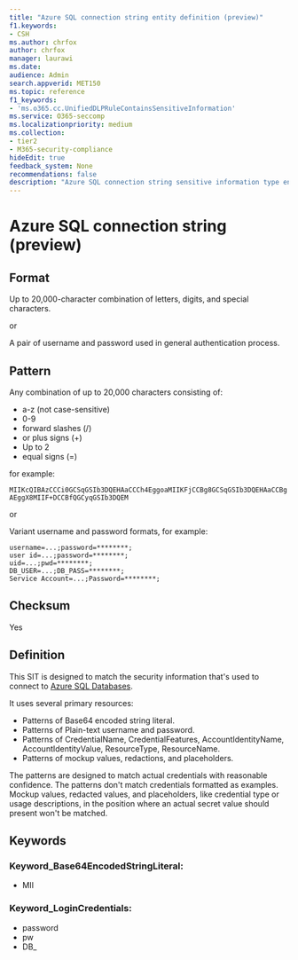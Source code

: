 ```yaml
---
title: "Azure SQL connection string entity definition (preview)"
f1.keywords:
- CSH
ms.author: chrfox
author: chrfox
manager: laurawi
ms.date:
audience: Admin
search.appverid: MET150
ms.topic: reference
f1_keywords:
- 'ms.o365.cc.UnifiedDLPRuleContainsSensitiveInformation'
ms.service: O365-seccomp
ms.localizationpriority: medium
ms.collection:
- tier2
- M365-security-compliance
hideEdit: true
feedback_system: None
recommendations: false
description: "Azure SQL connection string sensitive information type entity definition."
---
```


# Azure SQL connection string (preview)

## Format

Up to 20,000-character combination of letters, digits, and special characters.

or

A pair of username and password used in general authentication process.


## Pattern

Any combination of up to 20,000 characters consisting of:

- a-z (not case-sensitive)
- 0-9
- forward slashes (/)
- or plus signs (+)
- Up to 2
- equal signs (=)

for example: 

`MIIKcQIBAzCCCi0GCSqGSIb3DQEHAaCCCh4EggoaMIIKFjCCBg8GCSqGSIb3DQEHAaCCBgAEggX8MIIF+DCCBfQGCyqGSIb3DQEM`

or

Variant username and password formats, for example:

`username=...;password=********;` <br>
`user id=...;password=********;` <br>
`uid=...;pwd=********;` <br>
`DB_USER=...;DB_PASS=********;` <br>
`Service Account=...;Password=********;` <br>


## Checksum

Yes

## Definition

This SIT is designed to match the security information that's used to connect to [Azure SQL Databases](/azure/sql-database/sql-database-aad-authentication-configure).

It uses several primary resources:

- Patterns of Base64 encoded string literal.
- Patterns of Plain-text username and password.
- Patterns of CredentialName, CredentialFeatures, AccountIdentityName, AccountIdentityValue, ResourceType, ResourceName.
- Patterns of mockup values, redactions, and placeholders.

The patterns are designed to match actual credentials with reasonable confidence. The patterns don't match credentials formatted as examples. Mockup values, redacted values, and placeholders, like credential type or usage descriptions, in the position where an actual secret value should present won't be matched.

## Keywords

### Keyword_Base64EncodedStringLiteral:

- MII

### Keyword_LoginCredentials:

- password
- pw
- DB_
